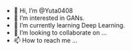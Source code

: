 - 👋 Hi, I’m @Yuta0408
- 👀 I’m interested in GANs.
- 🌱 I’m currently learning Deep Learning.
- 💞️ I’m looking to collaborate on ...
- 📫 How to reach me ...

<!---
Yuta0408/Yuta0408 is a ✨ special ✨ repository because its `README.md` (this file) appears on your GitHub profile.
You can click the Preview link to take a look at your changes.
--->
